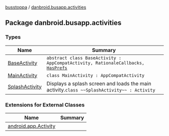[busstoppa](../index.md) / [danbroid.busapp.activities](./index.md)

## Package danbroid.busapp.activities

### Types

| Name | Summary |
|---|---|
| [BaseActivity](-base-activity/index.md) | `abstract class BaseActivity : AppCompatActivity, RationaleCallbacks, `[`HasPrefs`](../danbroid.busapp.utils/-has-prefs/index.md) |
| [MainActivity](-main-activity/index.md) | `class MainActivity : AppCompatActivity` |
| [SplashActivity](-splash-activity/index.md) | Displays a splash screen and loads the main activity.`class ~~SplashActivity~~ : Activity` |

### Extensions for External Classes

| Name | Summary |
|---|---|
| [android.app.Activity](android.app.-activity/index.md) |  |
